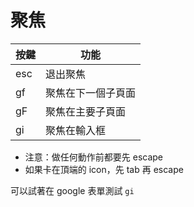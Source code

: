 # 聚焦

| 按鍵 | 功能 |
| --- | ---- |
| esc   | 退出聚焦   |
| gf   | 聚焦在下一個子頁面   |
| gF   | 聚焦在主要子頁面   |
| gi   | 聚焦在輸入框   |

- 注意：做任何動作前都要先 escape
- 如果卡在頂端的 icon，先 tab 再 escape

可以試著在 google 表單測試 `gi`
